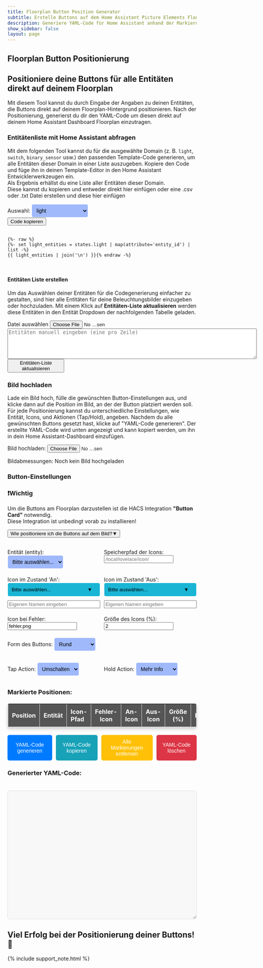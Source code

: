 ```yaml
---
title: Floorplan Button Position Generator
subtitle: Erstelle Buttons auf dem Home Assistant Picture Elements Floorplan
description: Generiere YAML-Code für Home Assistant anhand der Markierungen und Positionen.
show_sidebar: false
layout: page
---
```

<div class="shb-main-container">

<div id="shb-custom-alert" style="display: none;">
    <div id="shb-custom-alert-content">
        <h4 id="shb-custom-alert-title"></h4>
        <p id="shb-custom-alert-message"></p>
        <button id="shb-close-alert">OK</button>
    </div>
</div>
<section class="content-section">

<h1 class="shb-main-title">Floorplan Button Positionierung</h1>

<h2 class="shb-section-title-center">Positioniere deine Buttons für alle Entitäten direkt auf deinem Floorplan</h2>

<p class="shb-main-description">
    Mit diesem Tool kannst du durch Eingabe der Angaben zu deinen Entitäten, die Buttons direkt auf deinem Floorplan-Hintergrund positionieren. Nach der Positionierung, generierst du dir den YAML-Code um diesen direkt auf deinem Home Assistant Dashboard Floorplan einzutragen.
</p>

<h3>Entitätenliste mit Home Assistant abfragen</h3>

<p>
    Mit dem folgenden Tool kannst du für die ausgewählte Domain (z. B. <code>light</code>, <code>switch</code>, <code>binary_sensor</code> usw.) den passenden Template-Code generieren, um alle Entitäten dieser Domain in einer Liste auszugeben. 
    Kopiere den Code und füge ihn in deinen Template-Editor in den Home Assistant Entwicklerwerkzeugen ein.<br>
    Als Ergebnis erhällst du eine Liste aller Entitäten dieser Domain.<br> 
    Diese kannst du kopieren und entweder direkt hier einfügen oder eine .csv oder .txt Datei erstellen und diese hier einfügen
</p>

<div class="shb-form-group">
    <label for="domain-select">Auswahl:</label>
    <select id="domain-select" style="width: 30%;" onchange="updateTemplateCode()">
        <option value="light">light</option>
        <option value="switch">switch</option>
        <option value="input_boolean">input_boolean</option>
        <option value="binary_sensor">binary_sensor</option>
    </select>
</div>

<div class="shb-code-container">
    <button class="copy-code-button" onclick="copyCode('template-output', this)">Code kopieren</button>
    <pre id="template-output">
        <code>
{%- raw %}
{%- set light_entities = states.light | map(attribute='entity_id') | list -%}
{{ light_entities | join('\n') }}{% endraw -%}
        </code>
    </pre>
</div>

<h4 class="shb-section-title-left">Entitäten Liste erstellen</h4>
<p>
    Um das Auswählen deiner Entitäten für die Codegenerierung einfacher zu gestalten, sind hier alle Entitäten für deine Beleuchtungsbilder einzugeben oder hochzuladen. Mit einem Klick auf <strong>Entitäten-Liste aktualisieren</strong> werden diese Entitäten in den Entität Dropdown der nachfolgenden Tabelle geladen.
</p>
<div class="shb-form-group">
    <label for="entity-list-upload">Datei auswählen</label>
    <input type="file" id="entity-list-upload" accept=".txt,.csv" onchange="loadEntityList(event)" style="width: 30%"/>
</div>

<div class="shb-text-output" id="entity-preview;">
    <textarea class="shb-text-code-output" id="entity-list-text" rows="5" cols="80" placeholder="Entitäten manuell eingeben (eine pro Zeile)"></textarea>
</div>
<div class="shb-text-output" id="entity-preview" style="display: none;">
    <h4>Hochgeladene Entitäten</h4>
    <textarea class="shb-text-code-output" id="uploaded-entity-list" rows="10" cols="80" readonly></textarea>
</div>

<div class="shb-button">
    <button class="shb-button shb-button-blue" onclick="updateEntityDropdown()" style="width: 30%">Entitäten-Liste aktualisieren</button>
</div>
</section>


<section class="content-section">
<h3>Bild hochladen</h3>

<p>
    Lade ein Bild hoch, fülle die gewünschten Button-Einstellungen aus, und klicke dann auf die Position im Bild, an der der Button platziert werden soll. Für jede Positionierung kannst du unterschiedliche Einstellungen, wie Entität, Icons, und Aktionen (Tap/Hold), angeben. Nachdem du alle gewünschten Buttons gesetzt hast, klicke auf "YAML-Code generieren". Der erstellte YAML-Code wird unten angezeigt und kann kopiert werden, um ihn in dein Home Assistant-Dashboard einzufügen.
</p>

<!-- Bild-Upload -->
<div class="shb-form-group">
    <label for="image-upload">Bild hochladen:</label>
    <input type="file" id="image-upload" accept="image/*" style="width: 30%;">
<p id="image-dimensions">Bildabmessungen: Noch kein Bild hochgeladen</p>
</div>

<!-- Bildcontainer -->
<div class="floorplan-container" id="container" style="display: none;">
    <img src="" alt="Floorplan" id="floorplan">
    <div class="floorplan-coords" id="coords">left: 0%, top: 0%</div>
</div>
</section>

<section class="content-section">
<!-- Formular für zusätzliche Angaben -->
<h3>Button-Einstellungen</h3>
<div class="important-container">
    <h3>❗Wichtig</h3>
    <p>
        Um die Buttons am Floorplan darzustellen ist die HACS Integration <strong>"Button Card"</strong> notwendig.<br>
        Diese Integration ist unbedingt vorab zu installieren!
    </p>
</div>
<div class="shb-dropdown">
    <button class="shb-dropdown-toggle" onclick="toggleSHBdropdown('tutorialDropdown', this)">
        Wie positioniere ich die Buttons auf dem Bild?<span>&#9660;</span>
    </button>
    <div id="tutorialDropdown" class="shb-dropdown-content" style="display: none;">
        <p><strong>Schritt-für-Schritt-Anleitung:</strong></p>
        <ol>
            <li>Wähle eine Entität aus der Liste aus</li>
            <li>Trage den Speicherpfad deiner Icons (Home Assistant) ein. Vorschlag: /local/lovelace/icon/</li>
            <li>Wähle ein Icon, welches beim Zustand <em>"AN"</em> deiner Entität angezeigt werden soll oder gib einen eigenen Namen ein.</li>
            <li>Wähle ein Icon, welches beim Zustand <em>"AUS"</em> deiner Entität angezeigt werden soll oder gib einen eigenen Namen ein.</li>
            <li>Trage den Namen des Icons ein, welches bei einem Fehler der Entität angezeigt werden soll. Vorschlag: fehler.png</li>
            <li>Wähle eine Breite des Buttons auf dem Floorplan. Voreingestellt: <em>2</em>.</li>
            <li>Wähle die Form des Buttons.</li>
            <li>Wähle eine <em>Tap</em>- und eine <em>Hold Action</em>.</li>
        </ol>
        <p>
            Wenn alles ausgewählt ist, klicke auf das Bild, um die Position des Buttons zu setzen.<br>
            In der Tabelle werden alle Einstellungen als Information angezeigt. Ausgewählte Icons können mit einem Klick daruf heruntergeladen werden.
        </p>
        <p><strong>Für die nächste Entität:</strong></p>
        <ul>
            <li>Ändere die Eingaben in den Punkten 1–8, die für die neue Entität gelten.</li>
            <li>Klicke dann erneut auf das Bild, um die neue Entität zu positionieren.</li>
        </ul>
        <p>Fahre so mit all deinen Entitäten fort, bis alle Buttons positioniert sind.</p>
        <p><strong>Zum Schluss:</strong></p>
        <ul>
            <li>Klicke auf <em>YAML-Code generieren</em>, um den Code zu erhalten.</li>
        </ul>
        <p><strong>Hinweis:</strong> Falls dir Fehler unterlaufen, kannst du mit den unteren Buttons Markierungen entfernen oder den YAML-Code löschen.</p>
        <p><strong>Viel Erfolg! 🎉</strong></p>
    </div>
</div>    

<div class="shb-grid-cont-2">
    <div class="shb-form-group" style="margin: 10px 0">
        <label for="marker-entity">Entität (entity):</label>
        <select id="marker-entity">
            <option value="">Bitte auswählen...</option>
            <!-- Dynamisch hinzugefügte Optionen -->
        </select>
    </div>  
    <div class="shb-form-group" style="margin: 10px 0">
        <label for="marker-path">Speicherpfad der Icons:</label>
        <input type="text" id="marker-path" placeholder="/local/lovelace/icon/">
    </div>    
    <div class="shb-form-group" style="margin: 0 0 10px 0">
        <label for="icon-dropdown">Icon im Zustand 'An':</label>
        <div class="custom-dropdown">
            <button id="on-icon-button" class="custom-dropdown-button" onclick="toggleIconDropdown()">Bitte auswählen...</button>
            <div class="custom-dropdown-content" id="icon-dropdown">
                <!-- Dynamisch generierte Icons -->
            </div>
        </div>
        <input type="text" id="custom-on-icon" placeholder="Eigenen Namen eingeben" style="margin-top: 10px; width: 100%;">
        <input type="hidden" id="selected-icon" name="selected-icon">
    </div>
    <div class="shb-form-group" style="margin: 0 0 10px 0">
        <label for="off-icon-dropdown">Icon im Zustand 'Aus':</label>
        <div class="custom-dropdown">
            <button id="off-icon-button" class="custom-dropdown-button" onclick="toggleOffIconDropdown()">Bitte auswählen...</button>
            <div class="custom-dropdown-content" id="off-icon-dropdown">
                <!-- Dynamisch generierte Icons -->
            </div>
        </div>
        <input type="text" id="custom-off-icon" placeholder="Eigenen Namen eingeben" style="margin-top: 10px; width: 100%;">
        <input type="hidden" id="selected-off-icon" name="selected-off-icon">
    </div>
    <div class="shb-form-group" style="margin: 0 0 10px 0">
        <label for="marker-default-icon">Icon bei Fehler:</label>
        <input type="text" id="marker-default-icon" value="fehler.png">
    </div>        
    <div class="shb-form-group" style="margin: 0 0 10px 0">
        <label for="marker-size">Größe des Icons (%):</label>
        <input type="text" id="marker-size" value="2">
    </div>    
    <!-- Auswahl für die Form des Markers -->
    <div class="shb-form-group" style="margin: 0 0 10px 0">
        <label for="marker-shape">Form des Buttons:</label>
        <select id="marker-shape">
            <option value="50%">Rund</option>
            <option value="0%">Eckig</option>
            <option value="10%">Abgerundet</option>
        </select>
    </div>
</div>

<!-- Auswahl für die Tap- und Hold-Action mit jeweiligen Navigationspfaden -->
<div class="shb-grid-cont-2">
    <div class="shb-form-group" style="margin: 0 0 10px 0">
        <label for="marker-tap-action">Tap Action:</label>
        <select id="marker-tap-action" onchange="toggleNavigationPathInput('tap')">
            <option value="toggle">Umschalten</option>
            <option value="none">Keine</option>
            <option value="more-info">Mehr Info</option>
            <option value="navigate">Navigieren</option>
            <option value="call-service">Taster</option>
            <option value="fire-dom-event">Pop-Up</option>
        </select>
        <input type="text" id="navigation-path-tap" placeholder="Pfad für Navigation (Tap)" style="display:none; margin-top: 5px;">
    </div>
    <div class="shb-form-group" style="margin: 0 0 10px 0">
        <label for="marker-hold-action">Hold Action:</label>
        <select id="marker-hold-action" onchange="toggleNavigationPathInput('hold')">
            <option value="more-info" selected>Mehr Info</option>
            <option value="none">Keine</option>
            <option value="toggle">Umschalten</option>
            <option value="navigate">Navigieren</option>
            <option value="call-service">Taster</option>
            <option value="fire-dom-event">Pop-Up</option>
        </select>
        <input type="text" id="navigation-path-hold" placeholder="Pfad für Navigation (Hold)" style="display:none; margin-top: 5px;">
    </div>
</div>

<!-- Eingabefelder für den Navigationspfad, nur sichtbar, wenn "Navigieren" ausgewählt ist -->
<div class="shb-form-group" id="navigation-path-group-tap" style="display: none; margin: 0 0 10px 0;">
    <label for="navigation-path-tap">Navigationspfad (Tap):</label>
    <input type="text" id="navigation-path-tap" placeholder="Pfad für Navigation (Tap)">
</div>

<div class="shb-form-group" id="navigation-path-group-hold" style="display: none; margin: 0 0 10px 0;">
    <label for="navigation-path-hold">Navigationspfad (Hold):</label>
    <input type="text" id="navigation-path-hold" placeholder="Pfad für Navigation (Hold)">
</div>
</section>

<section class="content-section">
<h3>Markierte Positionen:</h3>

<table id="position-table" border="1" style="width: 100%; text-align: left; border-collapse: collapse;">
    <thead>
        <tr>
            <th>Position</th>
            <th>Entität</th>
            <th>Icon-Pfad</th>
            <th style="text-align: center">Fehler-Icon</th>
            <th style="text-align: center">An-Icon</th>
            <th style="text-align: center">Aus-Icon</th>
            <th style="text-align: center">Größe (%)</th>
            <th style="text-align: center">Form</th>
        </tr>
    </thead>
    <tbody>
        <!-- Dynamisch generierte Einträge -->
    </tbody>
</table>
</section>

<section class="content-section">
<div class="floorplan-button-container">
    <button class="floorplan-button floorplan-button-primary" onclick="generateYAML()">YAML-Code generieren</button>
    <button class="floorplan-button floorplan-button-info" onclick="copyYAML()">YAML-Code kopieren</button>
    <button class="floorplan-button floorplan-button-warning" onclick="removeMarkers()">Alle Markierungen entfernen</button>
    <button class="floorplan-button floorplan-button-danger" onclick="clearYAML()">YAML-Code löschen</button>
</div>

<h3>Generierter YAML-Code:</h3>
<textarea id="yaml-output" rows="20" cols="80" readonly></textarea>
</section>

<footer class="shb-footer">
    <h2>Viel Erfolg bei der Positionierung deiner Buttons! 🎉</h2>
</footer>

{% include support_note.html %}

</div>

<style>
    .content-section ul {
        margin: 10px 0 0 20px;
        padding: 0;
        list-style-type: disc;
    }

    .content-section ul li {
        margin-bottom: 10px;
    }
    .entity-preview-container {
        background-color: #9fb9fb;
        border: 1px solid #ddd;
        border-radius: 5px;
        padding: 15px;
        margin: 10px 0;
        box-shadow: 0 4px 8px rgba(0, 0, 0, 0.1);
    }

    .entity-preview-container h4 {
        margin-bottom: 10px;
        color: #333;
        font-size: 16px;
        font-weight: bold;
    }
    .custom-input, select {
        padding: 8px;
        color: #000000;
        background-color: #9fb9fb;
        max-width: 100%;
        border: 1px solid #ffffff;
        box-shadow: 0 2px 5px #ffffff;
        border-radius: 5px;
        font-size: 14px;
    }
    .custom-button {
        background-color: #4CAF50;
        color: white;
        padding: 12px 20px;
        font-size: 16px;
        border-radius: 8px;
        border: none;
        cursor: pointer;
        transition: background-color 0.3s ease;
        margin-top: 20px;
        margin-bottom: 20px;
    }
    .custom-button:hover {
        background-color: #45a049;
    }

    .floorplan-main-container {
        max-width: 100%;
        margin: auto;
        padding: 20px;
        background-color: #f9f9f9;
        font-family: Arial, sans-serif;
        line-height: 1.6;
        border: 1px solid #ddd;
        border-radius: 8px;
        box-shadow: 0 4px 6px rgba(0, 0, 0, 0.1);
    }
    .floorplan-main-title {
        text-align: center;
        color: #333;
        font-size: 2em;
        margin-bottom: 10px;
    }
    .floorplan-main-subtitle {
        text-align: center;
        color: #666;
        font-size: 1.4em;
        margin-bottom: 20px;
    }
    .floorplan-main-intro {
        text-align: center;
        color: #555;
        margin-bottom: 20px;
    }
    .custom-form-group {
        margin-top: 20px;
    }
    .custom-label {
        display: block;
        font-weight: bold;
        margin-bottom: 5px;
    }
    .floorplan-container {
        position: relative;
        display: inline-block;
        margin-top: 20px;
        border: 1px solid #ddd;
        padding: 0;
        background-color: #f9f9f9;
        border-radius: 8px;
        margin-bottom: 20px;
    }
    img {
        display: block;
        cursor: crosshair;
    }
    .floorplan-coords {
        position: absolute;
        top: 10px;
        left: 10px;
        background: rgba(0, 0, 0, 0.7);
        color: #fff;
        padding: 5px 10px;
        border-radius: 5px;
        font-size: 14px;
        display: none;
    }
    .floorplan-container:hover .floorplan-coords {
        display: block;
    }
    .floorplan-marker {
        position: absolute;
        width: 10px;
        height: 10px;
        background: red;
        box-shadow: 0 0 4px rgba(0, 0, 0, 0.5);
        transform: translate(-50%, -50%);
        pointer-events: none;
    }
    .shb-grid-cont-2 {
        display: grid;
        grid-template-columns: repeat(2, 1fr);
        gap: 10px;
        margin-top: 20px;
    }
    .floorplan-form-group, .floorplan-form-group-full {
        display: flex;
        flex-direction: column;
    }
    .floorplan-form-group label, .floorplan-form-group-full label {
        font-weight: bold;
        margin-bottom: 5px;
    }
    .floorplan-form-group input, .floorplan-form-group select {
        padding: 8px;
        color: #000000;
        background-color: #9fb9fb;
        max-width: 30%;
        border: 1px solid #ffffff;
        box-shadow: 0 2px 5px #ffffff;
        border-radius: 5px;
        font-size: 14px;
    }
    .floorplan-form-group-full input, .floorplan-form-group-full select {
        padding: 8px;
        color: #000000;
        background-color: #9fb9fb;
        max-width: 100%;
        border: 1px solid #ffffff;
        box-shadow: 0 2px 5px #ffffff;
        border-radius: 5px;
        font-size: 14px;
    }
    .floorplan-button-container {
        display: flex;
        gap: 10px;
        margin-top: 20px;
    }
    .floorplan-button {
        padding: 10px 15px;
        font-size: 14px;
        border: none;
        border-radius: 5px;
        cursor: pointer;
    }
    .floorplan-button-primary {
        background-color: #007bff;
        color: #fff;
    }
    .floorplan-button-info {
        background-color: #17a2b8;
        color: #fff;
    }
    .floorplan-button-warning {
        background-color: #ffc107;
        color: #fff;
    }
    .floorplan-button-danger {
        background-color: #dc3545;
        color: #fff;
    }
    .textarea-list {
        width:100%;
        background-color: #c3c3c3;
        color: #000000;
        font-size: 0.9em;
        font-weight: bold;
        padding: 10px;
        margin-bottom: 10px;
    }
    #yaml-output {
        width: 100%;
        margin-top: 20px;
        padding: 10px;
        font-size: 14px;
        border: 1px solid #ddd;
        border-radius: 5px;
        background-color: #f8f8f8;
    }
    .floorplan-form-group-horizontal {
        display: flex;
        gap: 10px;
    }
    
    .floorplan-form-group-horizontal .floorplan-form-group {
        flex: 1;
    }

    .dropdown {
        margin: 20px 0;
        text-align: center;
    }

    .dropdown-toggle {
        font-size: 18px;
        font-weight: bold;
        cursor: pointer;
        background-color: #f39c12;
        color: #ffffff;
        padding: 10px 5px;
        border: none;
        border-radius: 5px;
        text-align: center;
        width: 100%;
        box-shadow: 0 4px 8px rgba(0, 0, 0, 0.1);
        display: inline-block;
    }

    .dropdown-toggle.rotated {
        writing-mode: vertical-rl;
        text-orientation: mixed;
        transform: rotate(180deg); /* Text von unten nach oben */
        padding: 20px 30px;
        width: 8%;
        height: auto;
    }

    .dropdown-toggle span {
        float: right;
    }

    .dropdown-content {
        padding: 20px;
        background-color: #1a1a1a;
        border: 1px solid #f39c12;
        border-radius: 5px;
        margin-top: 10px;
        box-shadow: 0 4px 8px rgba(0, 0, 0, 0.1);
    }
    .guide-footer {
    text-align: center;
    margin-top: 20px;
    }
    #marker-on-icon option {
        padding: 10px;
        display: flex;
        align-items: center;
    }

    #marker-on-icon img {
        width: 24px;
        height: 24px;
        margin-right: 10px;
        vertical-align: middle;
    }
    .custom-dropdown {
        position: relative;
        display: inline-block;
        width: 100%;
    }

    .custom-dropdown-button {
        background-color: #1ab5d5;
        color: #000000;
        padding: 10px;
        border: 1px solid #ffffff;
        box-shadow: 0 2px 5px #ffffff;
        border-radius: 5px;
        width: 100%;
        text-align: left;
        cursor: pointer;
    }

    .custom-dropdown-button::after {
        content: "▼";
        float: right;
        margin-right: 10px;
        color: #000000;
    }

    .custom-dropdown-content {
        display: none;
        position: absolute;
        background-color: #6b6b6b;
        border: 1px solid #ffffff;
        border-radius: 5px;
        box-shadow: 0 2px 5px #ffffff;
        max-height: 200px;
        overflow-y: auto;
        z-index: 1000;
        width: 100%;
    }

    .custom-dropdown-content div {
        padding: 10px;
        display: flex;
        align-items: center;
        cursor: pointer;
        transition: background-color 0.3s ease;
        color: #fff;
    }

    .custom-dropdown-content div:hover {
        background-color: #555;
    }

    .custom-dropdown-content img {
        width: 30px;
        height: 30px;
        margin-right: 10px;
    }
    /* Tabelle allgemein */
    #position-table {
        width: 100%;
        border-collapse: collapse;
        background-color: #6b6b6b; /* Passend zum Dropdown-Hintergrund */
        color: #fff; /* Weiße Schrift */
        border: 1px solid #ddd;
        border-radius: 5px;
        box-shadow: 0px 4px 8px rgba(0, 0, 0, 0.2);
        overflow: hidden;
    }

    /* Kopfzeile der Tabelle */
    #position-table th {
        background-color: #555; /* Passend zur Hover-Farbe des Dropdowns */
        color: #fff; /* Weiße Schrift */
        font-weight: bold;
        padding: 10px;
        text-align: left;
        border-bottom: 1px solid #ddd;
    }

    /* Zellen der Tabelle */
    #position-table td {
        background-color: #6b6b6b; /* Dunkler Hintergrund für die Zellen */
        color: #fff; /* Weiße Schrift */
        padding: 10px;
        border-bottom: 1px solid #ddd;
    }

    /* Zellen mit Bildern */
    #position-table td img {
        display: block;
        margin: auto; /* Zentriert das Bild in der Zelle */
        max-width: 24px;
        max-height: 24px;
        border-radius: 5px; /* Leicht abgerundete Ecken für die Bilder */
    }

    /* Hover-Effekt für Tabellenzeilen */
    #position-table tr:hover {
        background-color: #555; /* Gleiche Hover-Farbe wie Dropdown-Einträge */
        transition: background-color 0.3s ease;
    }

    /* Alternative Zeilenfarbe für bessere Übersicht */
    #position-table tr:nth-child(even) td {
        background-color: #5a5a5a; /* Etwas hellere Farbe für gerade Zeilen */
    }

    /* Text in den Zellen */
    #position-table td {
        font-size: 14px;
        line-height: 1.5;
    }

    /* Zentrierung der Tabelle */
    #position-table {
        margin-top: 20px;
        border-radius: 5px;
    }


</style>

<script>

function updateTemplateCode() {
    const domain = document.getElementById('domain-select').value;
    const codeElement = document.querySelector('#template-output code');

    // Neuer Code mit RAW-Block
    const templateCode = `{%- raw %}
{%- set ${domain}_entities = states.${domain} | map(attribute='entity_id') | list -%}
{{ ${domain}_entities | join('\\n') }}{% endraw -%}`;

    // Aktualisiere den Inhalt des <code>-Elements
    codeElement.innerText = templateCode;
}

// Initialer Template-Code für die Standardauswahl "light"
updateTemplateCode();

function copyCode(elementId, button) {
    const codeElement = document.getElementById(elementId);
    const codeText = codeElement.innerText || codeElement.textContent;

    navigator.clipboard.writeText(codeText)
        .then(() => {
            showSHBcustomAlert("ERFOLG!", "Der Code wurde erfolgreich kopiert!");

            button.classList.add('copied');
            button.textContent = "Kopiert ✔️";
        })
        .catch(err => {
            console.error("Fehler beim Kopieren des Codes: ", err);
            showSHBcustomAlert("FEHLER!", "Beim Kopieren des Codes ist ein Fehler aufgetreten.");
        });
}

let entityList = [];

// Funktion zum Hochladen der Entitäten-Liste aus einer Datei
function loadEntityList(event) {
    const file = event.target.files[0];
    if (file) {
        const reader = new FileReader();
        reader.onload = (e) => {
            const content = e.target.result;
            const fileEntities = content
                .split('\n')
                .map(item => item.trim())
                .filter(item => item); // Entfernt leere Zeilen

            // Setze die Liste zurück und entferne Duplikate
            entityList = [...new Set(fileEntities)];

            // Zeige die hochgeladenen Entitäten in der Vorschau
            const previewContainer = document.getElementById("entity-preview");
            const previewTextarea = document.getElementById("uploaded-entity-list");
            previewTextarea.value = entityList.join('\n'); // Zeige die Liste im Textbereich an
            previewContainer.style.display = "block"; // Zeige die Vorschau an
        };
        reader.readAsText(file);
    }
}

// Funktion zum Aktualisieren der Dropdown-Liste mit Entitäten
function updateEntityDropdown() {
    // Manuell eingegebene Entitäten
    const textareaContent = document.getElementById('entity-list-text').value;
    const manualEntities = textareaContent
        .split('\n')
        .map(item => item.trim())
        .filter(item => item); // Entfernt leere Einträge

    // Kombiniere hochgeladene und manuell eingegebene Entitäten
    entityList = [...new Set([...entityList, ...manualEntities])];

    // Aktualisiere das Dropdown
    const entityDropdown = document.getElementById('marker-entity');
    entityDropdown.innerHTML = '<option value="">Bitte auswählen...</option>'; // Dropdown zurücksetzen

    entityList.forEach(entity => {
        const option = document.createElement('option');
        option.value = entity;
        option.textContent = entity;
        entityDropdown.appendChild(option);
    });

    // Zeige Erfolgsmeldung
    showSHBcustomAlert("ERFOLG!", "Die Entitäten-Liste wurde erfolgreich aktualisiert!");

    // Leere das Vorschaulisten-Fenster nach Aktualisierung
    const previewContainer = document.getElementById("entity-preview");
    const previewTextarea = document.getElementById("uploaded-entity-list");
    previewTextarea.value = ""; // Vorschauliste leeren
    previewContainer.style.display = "none"; // Verstecke die Vorschau
}

function toggleDropdown() {
    const dropdown = document.getElementById("iconDropdown");
    dropdown.style.display = dropdown.style.display === "block" ? "none" : "block";
}

// Funktion für On-Icon-Dropdown
function toggleIconDropdown() {
    const dropdown = document.getElementById("icon-dropdown");
    dropdown.style.display = dropdown.style.display === "block" ? "none" : "block";
}

function populateIconDropdown() {
    const icons = [
        "decke_on.png",
        "led_on.png",
        "spot_on.png",
        "haengeleuchte_on.png",
        "schreibtisch_on.png",
        "nachttisch_on.png",
        "wand_on.png",
        "birne_on.png",
        "kerzen_on.png",
        "sideboard_on.png",
        "tuere_on.png",
        "ventilator_on.png",
        "videoleuchte_on.png",
        "onair_on.png",
        "musik_on.png",
        "tv_on.png",
        "playstation_on.png",
        "heizung_on.png",
        "vollbild_on.png",
        "gute_nacht_on.png",
        "guten_morgen_on.png",
        "zuhause_on.png"
    ];

    const dropdownContent = document.getElementById("icon-dropdown");
    dropdownContent.innerHTML = ""; // Löscht vorherige Einträge

    icons.forEach(icon => {
        const div = document.createElement("div");
        div.innerHTML = `<img src="/img/icons/${icon}" alt="${icon}"> ${icon}`;
        div.onclick = function () {
            document.getElementById("on-icon-button").textContent = icon;
            document.getElementById("selected-icon").value = icon;
            document.getElementById("custom-on-icon").value = ""; // Leert das eigene Eingabefeld
            dropdownContent.style.display = "none";
        };
        dropdownContent.appendChild(div);
    });
}

// Überwacht die eigene Eingabe für On-Icon
document.getElementById("custom-on-icon").addEventListener("input", function () {
    const customInput = document.getElementById("custom-on-icon").value;
    if (customInput) {
        document.getElementById("on-icon-button").textContent = customInput;
        document.getElementById("selected-icon").value = customInput;
    }
});

// Funktion für Off-Icon-Dropdown
function toggleOffIconDropdown() {
    const dropdown = document.getElementById("off-icon-dropdown");
    dropdown.style.display = dropdown.style.display === "block" ? "none" : "block";
}

function populateOffIconDropdown() {
    const icons = [
        "decke_off.png",
        "led_off.png",
        "spot_off.png",
        "haengeleuchte_off.png",
        "schreibtisch_off.png",
        "nachttisch_off.png",
        "wand_off.png",
        "birne_off.png",
        "kerzen_off.png",
        "sideboard_off.png",
        "tuere_off.png",
        "ventilator_off.png",
        "videoleuchte_off.png",
        "onair_off.png",
        "musik_off.png",
        "tv_off.png",
        "playstation_off.png",
        "heizung_off.png",
        "vollbild_off.png",
        "gute_nacht_off.png",
        "guten_morgen_off.png",
        "zuhause_off.png"
    ];

    const dropdownContent = document.getElementById("off-icon-dropdown");
    dropdownContent.innerHTML = ""; // Löscht vorherige Einträge

    icons.forEach(icon => {
        const div = document.createElement("div");
        div.innerHTML = `<img src="/img/icons/${icon}" alt="${icon}"> ${icon}`;
        div.onclick = function () {
            document.getElementById("off-icon-button").textContent = icon;
            document.getElementById("selected-off-icon").value = icon;
            document.getElementById("custom-off-icon").value = ""; // Leert das eigene Eingabefeld
            dropdownContent.style.display = "none";
        };
        dropdownContent.appendChild(div);
    });
}

// Überwacht die eigene Eingabe für Off-Icon
document.getElementById("custom-off-icon").addEventListener("input", function () {
    const customInput = document.getElementById("custom-off-icon").value;
    if (customInput) {
        document.getElementById("off-icon-button").textContent = customInput;
        document.getElementById("selected-off-icon").value = customInput;
    }
});

// Initialisiere beide Dropdowns
populateIconDropdown();
populateOffIconDropdown();



// JavaScript zur Markierungserstellung, Bild-Upload und Anzeige der Bildabmessungen
const img = document.getElementById('floorplan');
const coordsDisplay = document.getElementById('coords');
const container = document.getElementById('container');
const imageUpload = document.getElementById('image-upload');
const imageDimensions = document.getElementById('image-dimensions');
const yamlOutput = document.getElementById('yaml-output');

// Speichert die Daten der Markierungen für die YAML-Generierung
let markers = [];

img.addEventListener('mousemove', (event) => {
  const rect = img.getBoundingClientRect();
  const xPercent = ((event.clientX - rect.left) / rect.width) * 100;
  const yPercent = ((event.clientY - rect.top) / rect.height) * 100;

  coordsDisplay.textContent = `left: ${xPercent.toFixed(2)}%, top: ${yPercent.toFixed(2)}%`;
});

function toggleCustomIconInput(state) {
    const customInput = document.getElementById(`custom-${state}-icon`);
    const select = document.getElementById(`marker-${state}-icon`);
    if (select.value === "custom") {
        customInput.style.display = "block";
    } else {
        customInput.style.display = "none";
    }
}

img.addEventListener('click', (event) => {
    const rect = img.getBoundingClientRect();
    const xPercent = ((event.clientX - rect.left) / rect.width) * 100;
    const yPercent = ((event.clientY - rect.top) / rect.height) * 100;

    const shape = document.getElementById('marker-shape').value;

    const marker = document.createElement('div');
    marker.classList.add('floorplan-marker');
    marker.style.left = `${xPercent}%`;
    marker.style.top = `${yPercent}%`;
    marker.style.borderRadius = shape;
    container.appendChild(marker);

    // Icons für Zustand "An" und "Aus" mit Priorität für benutzerdefinierte Eingabe
    const selectedOnIcon = document.getElementById("selected-icon").value; // Dropdown-Auswahl
    const customOnIcon = document.getElementById("custom-on-icon").value; // Benutzerdefinierter Name
    const onIcon = customOnIcon || selectedOnIcon;

    const selectedOffIcon = document.getElementById("selected-off-icon").value; // Dropdown-Auswahl
    const customOffIcon = document.getElementById("custom-off-icon").value; // Benutzerdefinierter Name
    const offIcon = customOffIcon || selectedOffIcon;

    const newMarker = {
        x: xPercent.toFixed(2),
        y: yPercent.toFixed(2),
        entity: document.getElementById('marker-entity').value || "",
        path: document.getElementById('marker-path').value || "/local/lovelace/icon/",
        defaultIcon: document.getElementById('marker-default-icon').value || "fehler.png",
        onIcon: onIcon,
        offIcon: offIcon,
        size: document.getElementById('marker-size').value || "2",
        shape: shape,
        fromDropdownOn: !!selectedOnIcon && !customOnIcon, // True, wenn aus der Dropdown-Liste gewählt
        fromDropdownOff: !!selectedOffIcon && !customOffIcon // True, wenn aus der Dropdown-Liste gewählt
    };

    markers.push(newMarker);
    updatePositionTable(newMarker);
});

// Funktion zum Aktualisieren der Tabelle
function updatePositionTable(marker) {
    const tableBody = document.querySelector('#position-table tbody');
    const row = document.createElement('tr');

    // Zustand "An" Icon: Bild aus Dropdown oder benutzerdefinierter Name
    const onIconHTML = marker.fromDropdownOn
        ? `<a href="/img/icons/${marker.onIcon}" download="${marker.onIcon}">
                <img src="/img/icons/${marker.onIcon}" alt="${marker.onIcon}" style="width: 40px; height: 40px; cursor: pointer;">
           </a>`
        : `<span>${marker.onIcon}</span>`; // Benutzerdefinierter Name

    // Zustand "Aus" Icon: Bild aus Dropdown oder benutzerdefinierter Name
    const offIconHTML = marker.fromDropdownOff
        ? `<a href="/img/icons/${marker.offIcon}" download="${marker.offIcon}">
                <img src="/img/icons/${marker.offIcon}" alt="${marker.offIcon}" style="width: 40px; height: 40px; cursor: pointer;">
           </a>`
        : `<span>${marker.offIcon}</span>`; // Benutzerdefinierter Name

    // Default Icon: Bild oder benutzerdefinierter Name
    const defaultIconHTML = marker.defaultIcon === "fehler.png"
        ? `<a href="/img/icons/${marker.defaultIcon}" download="${marker.defaultIcon}">
                <img src="/img/icons/${marker.defaultIcon}" alt="${marker.defaultIcon}" style="width: 40px; height: 40px; cursor: pointer;">
           </a>`
        : `<span>${marker.defaultIcon}</span>`; // Benutzerdefinierter Name

    // Erstelle die Tabellenzeile
    row.innerHTML = `
        <td>left: ${marker.x}%, top: ${marker.y}%</td>
        <td>${marker.entity}</td>
        <td>${marker.path}</td>
        <td style="text-align: center">${defaultIconHTML}</td>
        <td style="text-align: center">${onIconHTML}</td>
        <td style="text-align: center">${offIconHTML}</td>
        <td style="text-align: center">${marker.size}</td>
        <td style="text-align: center">${marker.shape === "50%" ? "Rund" : marker.shape === "0%" ? "Eckig" : "Abgerundet"}</td>
    `;

    tableBody.appendChild(row);
}

// Bild hochladen und anzeigen
imageUpload.addEventListener('change', (event) => {
  const file = event.target.files[0];
  if (file) {
    const reader = new FileReader();
    reader.onload = (e) => {
      img.src = e.target.result;
      img.onload = function() {
        container.style.display = "block"; // Zeige den Container an
        container.style.width = `${img.width}px`;
        container.style.height = `${img.height}px`;
        removeMarkers();

        imageDimensions.textContent = `Bildabmessungen: Breite ${img.width}px, Höhe ${img.height}px`;
      };
    };
    reader.readAsDataURL(file);
  } else {
    container.style.display = "none"; // Verstecke den Container, wenn kein Bild vorhanden
    imageDimensions.textContent = "Bildabmessungen: Noch kein Bild hochgeladen";
  }
});

// Funktion zum Entfernen aller Markierungen im Bild
function removeMarkers() {
    // Entfernt alle Marker aus dem Bild
    document.querySelectorAll('.floorplan-marker').forEach(marker => marker.remove());
    markers = [];

    // Löscht alle Zeilen in der Tabelle außer dem Header
    const tableBody = document.querySelector('#position-table tbody');
    tableBody.innerHTML = ''; // Löscht alle Inhalte in der Tabelle
}

// Funktion zum Leeren des YAML-Code-Feldes
function clearYAML() {
  yamlOutput.value = '';
}

function toggleNavigationPathInput(actionType) {
  const tapPathInput = document.getElementById('navigation-path-tap');
  const holdPathInput = document.getElementById('navigation-path-hold');

  if (actionType === 'tap') {
    const tapAction = document.getElementById('marker-tap-action').value;
    tapPathInput.style.display = tapAction === 'navigate' ? 'block' : 'none';
  } else if (actionType === 'hold') {
    const holdAction = document.getElementById('marker-hold-action').value;
    holdPathInput.style.display = holdAction === 'navigate' ? 'block' : 'none';
  }
}


// Generiert YAML-Code basierend auf den Markierungen
function generateYAML() {
  let yaml = "";
  markers.forEach(marker => {
    yaml += `  - type: custom:button-card\n`;
    yaml += `    entity: ${marker.entity || "light.default_entity"}\n`;
    yaml += `    show_name: false\n`;
    yaml += `    show_entity_picture: true\n`;
    yaml += `    entity_picture: ${marker.path}${marker.defaultIcon}\n`;
    yaml += `    show_icon: false\n`;
    yaml += `    aspect_ratio: 1/1\n`;
    yaml += `    size: 100%\n`;
    yaml += `    styles:\n`;
    yaml += `      card:\n`;
    yaml += `        - border: 2px solid var(--state-icon-color)\n`;
    yaml += `        - border-radius: ${marker.shape}\n`;
    yaml += `        - background-color: var(--primary-background-color)\n`;
    yaml += `    state:\n`;
    yaml += `      - value: "on"\n`;
    yaml += `        entity_picture: ${marker.path}${marker.onIcon}\n`;
    yaml += `        styles:\n`;
    yaml += `          card:\n`;
    yaml += `            - border: 2px solid var(--primary-color)\n`;
    yaml += `      - value: "off"\n`;
    yaml += `        entity_picture: ${marker.path}${marker.offIcon}\n`;
    yaml += `        styles:\n`;
    yaml += `          card:\n`;
    yaml += `            - border: 2px solid var(--primary-color)\n`;

    // Tap Action Configuration
    const tapAction = document.getElementById("marker-tap-action").value;
    const entity = marker.entity;
    if (tapAction === "toggle") {
        yaml += `    tap_action:\n      action: toggle\n`;
    } else if (tapAction === "none") {
        yaml += `    tap_action:\n      action: none\n`;
    } else if (tapAction === "more-info") {
        yaml += `    tap_action:\n      action: more-info\n`;
    } else if (tapAction === "navigate") {
        const navigationPath = document.getElementById("navigation-path-tap").value;
        yaml += `    tap_action:\n      action: navigate\n      navigation_path: ${navigationPath || "/"}\n`;
    } else if (tapAction === "call-service") {
        yaml += `    tap_action:\n      action: call-service\n      service: input_button.press\n      service_data:\n        entity_id: ${entity}\n`;
    } else if (tapAction === "fire-dom-event") {
        yaml += `    tap_action:\n      action: fire-dom-event\n      browser_mod:\n        service: browser_mod.more_info\n        data:\n          entity: ${entity}\n`;
    }

    // Hold Action Configuration with default "Mehr Info"
    const holdAction = document.getElementById("marker-hold-action").value;
    if (holdAction === "toggle") {
        yaml += `    hold_action:\n      action: toggle\n`;
    } else if (holdAction === "none") {
        yaml += `    hold_action:\n      action: none\n`;
    } else if (holdAction === "navigate") {
        const navigationPath = document.getElementById("navigation-path-hold").value;
        yaml += `    hold_action:\n      action: navigate\n      navigation_path: ${navigationPath || "/"}\n`;
    } else if (holdAction === "call-service") {
        yaml += `    hold_action:\n      action: call-service\n      service: input_button.press\n      service_data:\n        entity_id: ${entity}\n`;
    } else if (holdAction === "fire-dom-event") {
        yaml += `    hold_action:\n      action: fire-dom-event\n      browser_mod:\n        service: browser_mod.more_info\n        data:\n          entity: ${entity}\n`;
    } else {
        // Standard "Mehr Info" für hold_action
        yaml += `    hold_action:\n      action: more-info\n`;
    }

    yaml += `    style:\n      left: ${marker.x}%\n      top: ${marker.y}%\n      width: ${marker.size}%\n\n`;
  });
  yamlOutput.value = yaml;
}


// Funktion zum Kopieren des YAML-Codes
function copyYAML() {
  yamlOutput.select();
  document.execCommand('copy');
  showSHBcustomAlert('Super!', 'Dein YAML-Code wurde in die Zwischenablage kopiert!');
}
function toggleDropdown(dropdownId, toggleButton) {
    var dropdownContent = document.getElementById(dropdownId);
    if (dropdownContent.style.display === "none" || dropdownContent.style.display === "") {
        dropdownContent.style.display = "block";
        toggleButton.classList.add("rotated"); // Klasse hinzufügen
    } else {
        dropdownContent.style.display = "none";
        toggleButton.classList.remove("rotated"); // Klasse entfernen
    }
}
</script>
